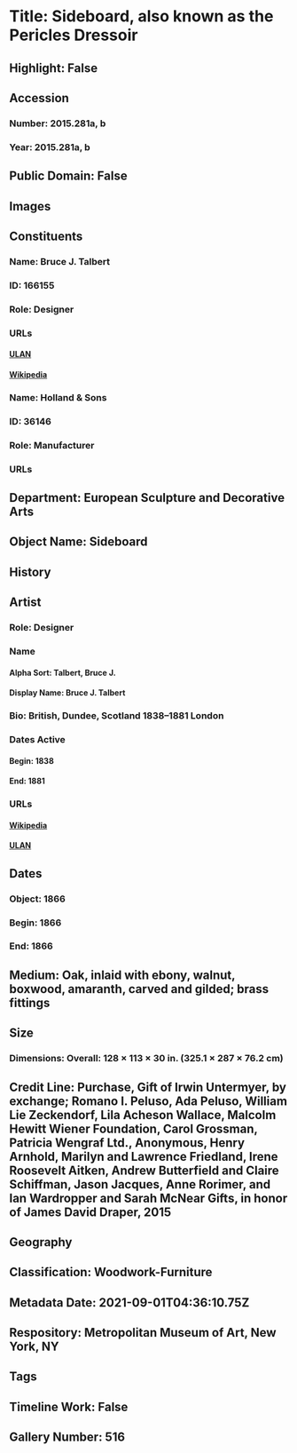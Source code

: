 # Title: Sideboard, also known as the Pericles Dressoir
## Highlight: False
## Accession
### Number: 2015.281a, b
### Year: 2015.281a, b
## Public Domain: False
## Images
## Constituents
### Name: Bruce J. Talbert
### ID: 166155
### Role: Designer
### URLs
#### [ULAN](http://vocab.getty.edu/page/ulan/500005213)
#### [Wikipedia](https://www.wikidata.org/wiki/Q16063340)
### Name: Holland &amp; Sons
### ID: 36146
### Role: Manufacturer
### URLs
## Department: European Sculpture and Decorative Arts
## Object Name: Sideboard
## History
## Artist
### Role: Designer
### Name
#### Alpha Sort: Talbert, Bruce J.
#### Display Name: Bruce J. Talbert
### Bio: British, Dundee, Scotland 1838–1881 London
### Dates Active
#### Begin: 1838
#### End: 1881
### URLs
#### [Wikipedia](https://www.wikidata.org/wiki/Q16063340)
#### [ULAN](http://vocab.getty.edu/page/ulan/500005213)
## Dates
### Object: 1866
### Begin: 1866
### End: 1866
## Medium: Oak, inlaid with ebony, walnut, boxwood, amaranth, carved and gilded; brass fittings
## Size
### Dimensions: Overall: 128 × 113 × 30 in. (325.1 × 287 × 76.2 cm)
## Credit Line: Purchase, Gift of Irwin Untermyer, by exchange; Romano I. Peluso, Ada Peluso, William Lie Zeckendorf, Lila Acheson Wallace, Malcolm Hewitt Wiener Foundation, Carol Grossman, Patricia Wengraf Ltd., Anonymous, Henry Arnhold, Marilyn and Lawrence Friedland, Irene Roosevelt Aitken, Andrew Butterfield and Claire Schiffman, Jason Jacques, Anne Rorimer, and Ian Wardropper and Sarah McNear Gifts, in honor of James David Draper, 2015
## Geography
## Classification: Woodwork-Furniture
## Metadata Date: 2021-09-01T04:36:10.75Z
## Respository: Metropolitan Museum of Art, New York, NY
## Tags
## Timeline Work: False
## Gallery Number: 516